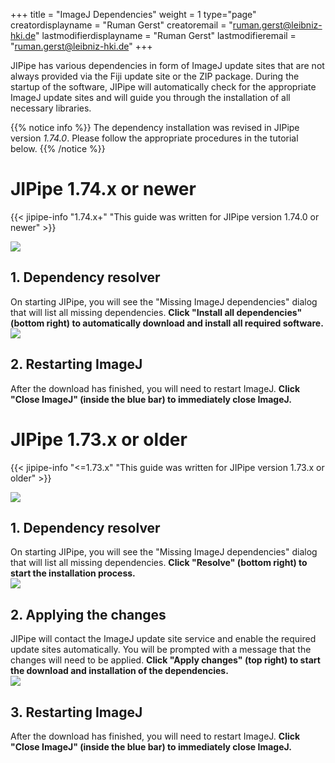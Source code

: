 +++
title = "ImageJ Dependencies"
weight = 1
type="page"
creatordisplayname = "Ruman Gerst"
creatoremail = "ruman.gerst@leibniz-hki.de"
lastmodifierdisplayname = "Ruman Gerst"
lastmodifieremail = "ruman.gerst@leibniz-hki.de"
+++

JIPipe has various dependencies in form of ImageJ update sites that are not always provided via the Fiji update site or the ZIP package. 
During the startup of the software, JIPipe will automatically check for the appropriate ImageJ update sites and will guide you through the installation of all necessary libraries.

{{% notice info %}}
The dependency installation was revised in JIPipe version *1.74.0*. Please follow the appropriate procedures in the tutorial below.
{{% /notice %}}

# JIPipe 1.74.x or newer

{{< jipipe-info "1.74.x+" "This guide was written for JIPipe version 1.74.0 or newer" >}}

<div class=tutorial-list>
  <div class="tutorial-item">
    <div class="tutorial-item-img"><img src="/img/installation/missing_dependencies_new.png" /></div>
    <div class="tutorial-item-content">
    <h2>1. Dependency resolver</h2>
    On starting JIPipe, you will see the "Missing ImageJ dependencies" dialog that will list all missing dependencies. <strong>Click "Install all dependencies" (bottom right) to automatically download and install all required software.</strong>
    </div>
  </div>
  <div class="tutorial-item">
    <div class="tutorial-item-img"><img src="/img/installation/missing_dependencies_new_close_imagej.png" /></div>
    <div class="tutorial-item-content">
    <h2>2. Restarting ImageJ</h2>
    After the download has finished, you will need to restart ImageJ. <strong>Click "Close ImageJ" (inside the blue bar) to immediately close ImageJ.</strong>
    </div>
  </div>
</div>

# JIPipe 1.73.x or older

{{< jipipe-info "<=1.73.x" "This guide was written for JIPipe version 1.73.x or older" >}}

<div class=tutorial-list>
  <div class="tutorial-item">
    <div class="tutorial-item-img"><img src="/img/installation/missing_dependencies.png" /></div>
    <div class="tutorial-item-content">
    <h2>1. Dependency resolver</h2>
    On starting JIPipe, you will see the "Missing ImageJ dependencies" dialog that will list all missing dependencies. <strong>Click "Resolve" (bottom right) to start the installation process.</strong>
    </div>
  </div>
  <div class="tutorial-item">
    <div class="tutorial-item-img"><img src="/img/installation/missing_dependencies_apply_changes.png" /></div>
    <div class="tutorial-item-content">
    <h2>2. Applying the changes</h2>
    JIPipe will contact the ImageJ update site service and enable the required update sites automatically. You will be prompted with a message that the changes will need to be applied. <strong>Click "Apply changes" (top right) to start the download and installation of the dependencies.</strong>
    </div>
  </div>
  <div class="tutorial-item">
    <div class="tutorial-item-img"><img src="/img/installation/missing_dependencies_close_imagej.png" /></div>
    <div class="tutorial-item-content">
    <h2>3. Restarting ImageJ</h2>
    After the download has finished, you will need to restart ImageJ. <strong>Click "Close ImageJ" (inside the blue bar) to immediately close ImageJ.</strong>
    </div>
  </div>
</div>
